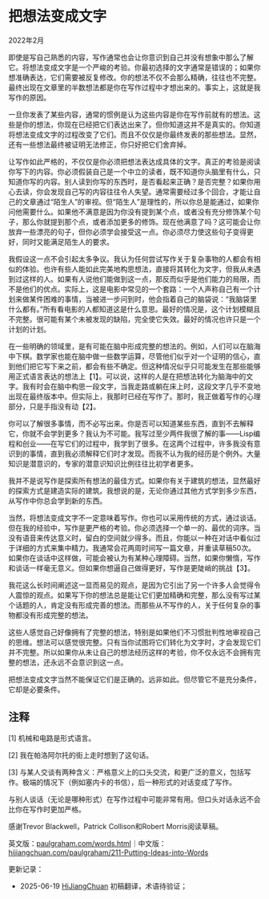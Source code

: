 


# 把想法变成文字

2022年2月

即使是写自己熟悉的内容，写作通常也会让你意识到自己并没有想象中那么了解它。将想法变成文字是一个严峻的考验。你最初选择的文字通常是错误的；如果你想准确表达，它们需要被反复修改。你的想法不仅不会那么精确，往往也不完整。最终出现在文章里的半数想法都是你在写作过程中才想出来的。事实上，这就是我写作的原因。

一旦你发表了某些内容，通常的惯例是认为这些内容是你在写作前就有的想法。这些是你的想法，你现在已经把它们表达出来了。但你知道这并不是真实的。你知道将想法变成文字的过程改变了它们。而且不仅仅是你最终发表的那些想法。显然，还有一些想法最终被证明无法修正，你只好把它们舍弃掉。

让写作如此严格的，不仅仅是你必须把想法表达成具体的文字。真正的考验是阅读你写下的内容。你必须假装自己是一个中立的读者，既不知道你头脑里有什么，只知道你写的内容。别人读到你写的东西时，是否看起来正确？是否完整？如果你用心去读，你会发现自己写的内容往往令人失望。通常需要经过多个回合，才能让自己的文章通过“陌生人”的审视。但“陌生人”是理性的，所以你总是能通过，如果你问他需要什么。如果他不满意是因为你没有提到某个点，或者没有充分修饰某个句子，那么你就提到那个点，或者添加更多的修饰。现在他满意了吗？这可能会让你放弃一些漂亮的句子，但你必须学会接受这一点。你必须尽力使这些句子变得更好，同时又能满足陌生人的要求。

我假设这一点不会引起太多争议。我认为任何尝试写作关于复杂事物的人都会有相似的体验。也许有些人能如此完美地构思想法，直接将其转化为文字，但我从未遇到过这样的人。如果有人说他们能做到这一点，那反而似乎是他们能力的局限，而不是他们的优点。实际上，这是电影中常见的一个套路：一个人声称自己有一个计划来做某件困难的事情，当被进一步问到时，他会指着自己的脑袋说：“我脑袋里什么都有。”所有看电影的人都知道这是什么意思。最好的情况是，这个计划模糊且不完整。很可能有某个未被发现的缺陷，完全使它失效。最好的情况也许只是一个计划的计划。

在一些明确的领域里，是有可能在脑中形成完整的想法的。例如，人们可以在脑海中下棋。数学家也能在脑中做一些数学运算，尽管他们似乎对一个证明的信心，直到他们把它写下来之前，都会有些不确定。但这种情况似乎只可能发生在那些能够用正式语言表达的想法上【1】。可以说，这样的人是在把想法转化为脑海中的文字。我有时会在脑中构思一段文字，当我走路或躺在床上时，这段文字几乎不变地出现在最终版本中。但实际上，我那时已经在写作了。那时，我正做着写作的心理部分，只是手指没有动【2】。

你可以了解很多事情，而不必写出来。你是否可以知道某些东西，直到不去解释它，你就不会学到更多？我认为不可能。我写过至少两件我很了解的事——Lisp编程和创业——在写它们的过程中，我学到了很多。在这两个过程中，许多我没有意识到的事情，直到我必须解释它们时才发现。而我不认为我的经历是个例外。大量知识是潜意识的，专家的潜意识知识比例往往比初学者更多。

我并不是说写作是探索所有想法的最佳方式。如果你有关于建筑的想法，显然最好的探索方式是建造实际的建筑。我想说的是，无论你通过其他方式学到多少东西，从写作中你总会学到新的东西。

当然，将想法变成文字不一定意味着写作。你也可以采用传统的方式，通过谈话。但在我的经验中，写作是更严格的考验。你必须选择一个单一的、最优的词序。当没有语音来传达意义时，留白的空间就少得多。而且，你能以一种在对话中看似过于详细的方式来集中精力。我通常会花两周时间写一篇文章，并重读草稿50次。如果你在谈话中这样做，可能会被认为有某种心理障碍。当然，如果你懒惰，写作和谈话一样毫无意义。但如果你想逼自己做得更好，写作是更陡峭的挑战【3】。

我花这么长时间阐述这一显而易见的观点，是因为它引出了另一个许多人会觉得令人震惊的观点。如果写下你的想法总是能让它们更加精确和完整，那么没有写过某个话题的人，肯定没有形成完善的想法。而那些从不写作的人，关于任何复杂的事物都没有形成完整的想法。

这些人感觉自己好像拥有了完整的想法，特别是如果他们不习惯批判性地审视自己的思维。想法可以感觉很完整。只有当你试图将它们转化为文字时，才会发现它们并不完整。所以如果你从未让自己的想法经历这样的考验，你不仅永远不会拥有完整的想法，还永远不会意识到这一点。

把想法变成文字当然不能保证它们是正确的。远非如此。但尽管它不是充分条件，它却是必要条件。

## 注释

[1] 机械和电路是形式语言。

[2] 我在帕洛阿尔托的街上走时想到了这句话。

[3] 与某人交谈有两种含义：严格意义上的口头交流，和更广泛的意义，包括写作。极端的情况下（例如塞内卡的书信），后一种形式的对话变成了写作。

与别人谈话（无论是哪种形式）在写作过程中可能非常有用。但口头对话永远不会比你在写作时更加严格。

感谢Trevor Blackwell，Patrick Collison和Robert Morris阅读草稿。

英文版：[paulgraham.com/words.html](https://paulgraham.com/words.html)｜中文版：[hijiangchuan.com/paulgraham/211-Putting-Ideas-into-Words](https://hijiangchuan.com/paulgraham/211-Putting-Ideas-into-Words)



更新记录：
- 2025-06-19 [HiJiangChuan](https://hijiangchuan.com) 初稿翻译，术语待验证；
